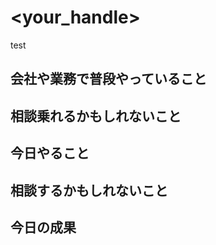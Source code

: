 # <your_handle>

test

## 会社や業務で普段やっていること

## 相談乗れるかもしれないこと

## 今日やること

## 相談するかもしれないこと

## 今日の成果


